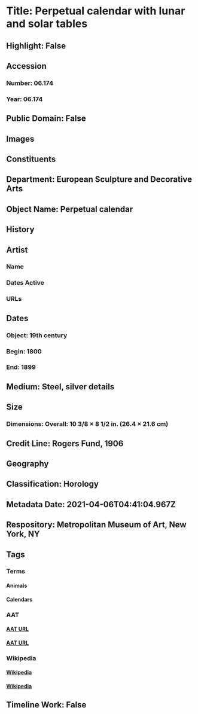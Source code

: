 # Title: Perpetual calendar with lunar and solar tables
## Highlight: False
## Accession
### Number: 06.174
### Year: 06.174
## Public Domain: False
## Images
## Constituents
## Department: European Sculpture and Decorative Arts
## Object Name: Perpetual calendar
## History
## Artist
### Name
### Dates Active
### URLs
## Dates
### Object: 19th century
### Begin: 1800
### End: 1899
## Medium: Steel, silver details
## Size
### Dimensions: Overall: 10 3/8 × 8 1/2 in. (26.4 × 21.6 cm)
## Credit Line: Rogers Fund, 1906
## Geography
## Classification: Horology
## Metadata Date: 2021-04-06T04:41:04.967Z
## Respository: Metropolitan Museum of Art, New York, NY
## Tags
### Terms
#### Animals
#### Calendars
### AAT
#### [AAT URL](http://vocab.getty.edu/page/aat/300249525)
#### [AAT URL](http://vocab.getty.edu/page/aat/300026741)
### Wikipedia
#### [Wikipedia]()
#### [Wikipedia]()
## Timeline Work: False